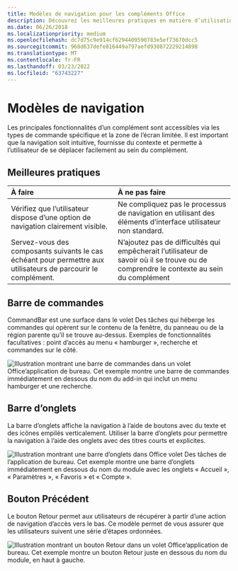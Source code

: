 ```yaml
---
title: Modèles de navigation pour les compléments Office
description: Découvrez les meilleures pratiques en matière d’utilisation des barres de commandes, des barres de tabulation et des boutons Arrière pour concevoir la navigation d’un Office de commande.
ms.date: 06/26/2018
ms.localizationpriority: medium
ms.openlocfilehash: dc7d75c9e914cf6294409590783e5ef73670dcc5
ms.sourcegitcommit: 968d637defe816449a797aefd930872229214898
ms.translationtype: MT
ms.contentlocale: fr-FR
ms.lasthandoff: 03/23/2022
ms.locfileid: "63743227"
---
```

# <a name="navigation-patterns"></a>Modèles de navigation

Les principales fonctionnalités d’un complément sont accessibles via les types de commande spécifique et la zone de l’écran limitée. Il est important que la navigation soit intuitive, fournisse du contexte et permette à l’utilisateur de se déplacer facilement au sein du complément.

## <a name="best-practices"></a>Meilleures pratiques

| À faire    | À ne pas faire |
| :---- | :---- |
| Vérifiez que l’utilisateur dispose d’une option de navigation clairement visible. | Ne compliquez pas le processus de navigation en utilisant des éléments d’interface utilisateur non standard.
| Servez-vous des composants suivants le cas échéant pour permettre aux utilisateurs de parcourir le complément. | N’ajoutez pas de difficultés qui empêcherait l’utilisateur de savoir où il se trouve ou de comprendre le contexte au sein du complément

## <a name="command-bar"></a>Barre de commandes

CommandBar est une surface dans le volet Des tâches qui héberge les commandes qui opèrent sur le contenu de la fenêtre, du panneau ou de la région parente qu’il se trouve au-dessus. Exemples de fonctionnalités facultatives : point d’accès au menu « hamburger », recherche et commandes sur le côté.

![Illustration montrant une barre de commandes dans un volet Office’application de bureau. Cet exemple montre une barre de commandes immédiatement en dessous du nom du add-in qui inclut un menu hamburger et une recherche.](../images/add-in-command-bar.png)

## <a name="tab-bar"></a>Barre d’onglets

La barre d’onglets affiche la navigation à l’aide de boutons avec du texte et des icônes empilés verticalement. Utiliser la barre d’onglets pour permettre la navigation à l’aide des onglets avec des titres courts et explicites.

![Illustration montrant une barre d’onglets dans Office volet Des tâches de l’application de bureau. Cet exemple montre une barre d’onglets immédiatement en dessous du nom du module avec les onglets « Accueil », « Paramètres », « Favoris » et « Compte ».](../images/add-in-tab-bar.png)

## <a name="back-button"></a>Bouton Précédent

Le bouton Retour permet aux utilisateurs de récupérer à partir d’une action de navigation d’accès vers le bas. Ce modèle permet de vous assurer que les utilisateurs suivent une série d’étapes ordonnées.

![Illustration montrant un bouton Retour dans un volet Office’application de bureau. Cet exemple montre un bouton Retour juste en dessous du nom du module, en haut à gauche.](../images/add-in-back-button.png)
